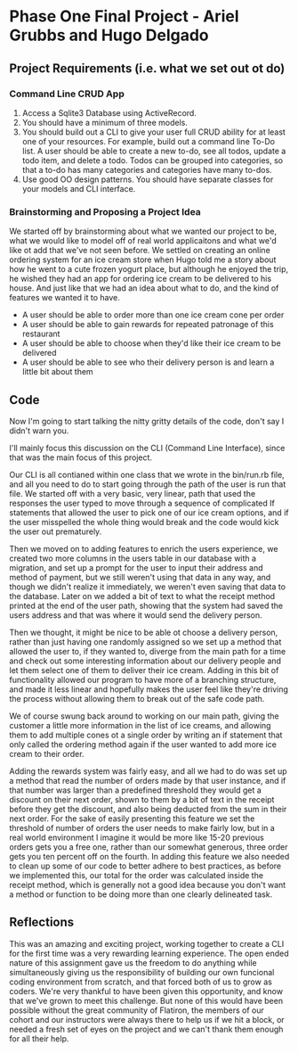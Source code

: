 # Phase One Final Project - Ariel Grubbs and Hugo Delgado

## Project Requirements (i.e. what we set out ot do)

### Command Line CRUD App

1. Access a Sqlite3 Database using ActiveRecord.
2. You should have a minimum of three models.
3. You should build out a CLI to give your user full CRUD ability for at least one of your resources. For example, build out a command line To-Do list. A user should be able to create a new to-do, see all todos, update a todo item, and delete a todo. Todos can be grouped into categories, so that a to-do has many categories and categories have many to-dos.
4. Use good OO design patterns. You should have separate classes for your models and CLI interface.

### Brainstorming and Proposing a Project Idea

We started off by brainstorming about what we wanted our project to be, what we would like to model off of real world applicaitons and what we'd like ot add that we've not seen before. We settled on creating an online ordering system for an ice cream store when Hugo told me a story about how he went to a cute frozen yogurt place, but although he enjoyed the trip, he wished they had an app for ordering ice cream to be delivered to his house. And just like that we had an idea about what to do, and the kind of features we wanted it to have.

* A user should be able to order more than one ice cream cone per order
* A user should be able to gain rewards for repeated patronage of this restaurant
* A user should be able to choose when they'd like their ice cream to be delivered
* A user should be able to see who their delivery person is and learn a little bit about them

## Code

Now I'm going to start talking the nitty gritty details of the code, don't say I didn't warn you.

I'll mainly focus this discussion on the CLI (Command Line Interface), since that was the main focus of this project.

Our CLI is all contianed within one class that we wrote in the bin/run.rb file, and all you need to do to start going through the path of the user is run that file. We started off with a very basic, very linear, path that used the responses the user typed to move through a sequence of complicated If statements that allowed the user to pick one of our ice cream options, and if the user misspelled the whole thing would break and the code would kick the user out prematurely.

Then we moved on to adding features to enrich the users experience, we created two more columns in the users table in our database with a migration, and set up a prompt for the user to input their address and method of payment, but we still weren't using that data in any way, and though we didn't realize it immediately, we weren't even saving that data to the database. Later on we added a bit of text to what the receipt method printed at the end of the user path, showing that the system had saved the users address and that was where it would send the delivery person.

Then we thought, it might be nice to be able ot choose a delivery person, rather than just having one randomly assigned so we set up a method that allowed the user to, if they wanted to, diverge from the main path for a time and check out some interesting information about our delivery people and let them select one of them to deliver their ice cream. Adding in this bit of functionality allowed our program to have more of a branching structure, and made it less linear and hopefully makes the user feel like they're driving the process without allowing them to break out of the safe code path.

We of course swung back around to working on our main path, giving the customer a little more information in the list of ice creams, and allowing them to add multiple cones ot a single order by writing an if statement that only called the ordering method again if the user wanted to add more ice cream to their order.

Adding the rewards system was fairly easy, and all we had to do was set up a method that read the number of orders made by that user instance, and if that number was larger than a predefined threshold they would get a discount on their next order, shown to them by a bit of text in the receipt before they get the discount, and also being deducted from the sum in their next order. For the sake of easily presenting this feature we set the threshold of number of orders the user needs to make fairly low, but in a real world environment I imagine it would be more like 15-20 previous orders gets you a free one, rather than our somewhat generous, three order gets you ten percent off on the fourth. In adding this feature we also needed to clean up some of our code to better adhere to best practices, as before we implemented this, our total for the order was calculated inside the receipt method, which is generally not a good idea because you don't want a method or function to be doing more than one clearly delineated task.

## Reflections

This was an amazing and exciting project, working together to create a CLI for the first time was a very rewarding learning experience. The open ended nature of this assignment gave us the freedom to do anything while simultaneously giving us the responsibility of building our own funcional coding environment from scratch, and that forced both of us to grow as coders. We're very thankful to have been given this opportunity, and know that we've grown to meet this challenge. But none of this would have been possible without the great community of Flatiron, the members of our cohort and our instructors were always there to help us if we hit a block, or needed a fresh set of eyes on the project and we can't thank them enough for all their help.